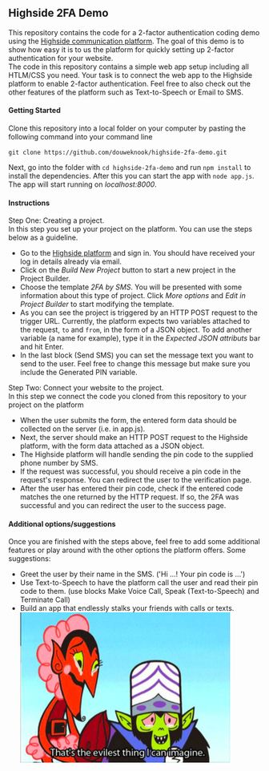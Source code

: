 ## Highside 2FA Demo
This repository contains the code for a 2-factor authentication coding demo using the [Highside communication platform](https://api01.highside.net/login "Highside.net"). The goal of this demo is to show how easy it is to us the platform for quickly setting up 2-factor authentication for your website. <br>
The code in this repository contains a simple web app setup including all HTLM/CSS you need. Your task is to connect the web app to the Highside platform to enable 2-factor authentication. Feel free to also check out the other features of the platform such as Text-to-Speech or Email to SMS.

#### Getting Started ####
Clone this repository into a local folder on your computer by pasting the following command into your command line
```
git clone https://github.com/douweknook/highside-2fa-demo.git
```
Next, go into the folder with `cd highside-2fa-demo` and run `npm install` to install the dependencies. After this you can start the app with `node app.js`. The app will start running on *localhost:8000*.

#### Instructions ####
Step One: Creating a project.<br>
In this step you set up your project on the platform. You can use the steps below as a guideline.
- Go to the [Highside platform](https://api01.highside.net/login "Highside.net") and sign in. You should have received your log in details already via email.
- Click on the *Build New Project* button to start a new project in the Project Builder.
- Choose the template *2FA by SMS*. You will be presented with some information about this type of project. Click *More options* and *Edit in Project Builder* to start modifying the template.
- As you can see the project is triggered by an HTTP POST request to the trigger URL. Currently, the platform expects two variables attached to the request, `to` and `from`, in the form of a JSON object. To add another variable (a name for example), type it in the *Expected JSON attributs* bar and hit Enter.
- In the last block (Send SMS) you can set the message text you want to send to the user. Feel free to change this message but make sure you include the Generated PIN variable.

Step Two: Connect your website to the project.<br>
In this step we connect the code you cloned from this repository to your project on the platform
- When the user submits the form, the entered form data should be collected on the server (i.e. in app.js). 
- Next, the server should make an HTTP POST request to the Highside platform, with the form data attached as a JSON object.
- The Highside platform will handle sending the pin code to the supplied phone number by SMS.
- If the request was successful, you should receive a pin code in the request's response. You can redirect the user to the verification page.
- After the user has entered their pin code, check if the entered code matches the one returned by the HTTP request. If so, the 2FA was successful and you can redirect the user to the success page.

#### Additional options/suggestions ####
Once you are finished with the steps above, feel free to add some additional features or play around with the other options the platform offers. Some suggestions:
- Greet the user by their name in the SMS. ('Hi ...! Your pin code is ...')
- Use Text-to-Speech to have the platform call the user and read their pin code to them. (use blocks Make Voice Call, Speak (Text-to-Speech) and Terminate Call)
- Build an app that endlessly stalks your friends with calls or texts.
![alt text](./pure_evil.png "Pure Evil")